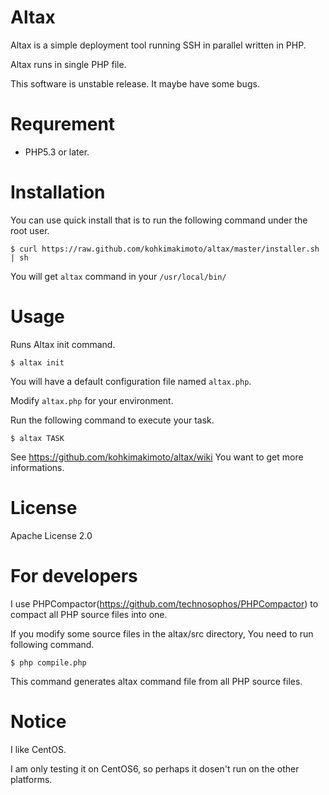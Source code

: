 # Altax

Altax is a simple deployment tool running SSH in parallel written in PHP.

Altax runs in single PHP file.

This software is unstable release. It maybe have some bugs.

# Requrement

* PHP5.3 or later.

# Installation

You can use quick install that is to run the following command under the root user.

    $ curl https://raw.github.com/kohkimakimoto/altax/master/installer.sh | sh

You will get `altax` command in your `/usr/local/bin/`

# Usage

Runs Altax init command.

    $ altax init

You will have a default configuration file named `altax.php`.

Modify `altax.php` for your environment.

Run the following command to execute your task.

    $ altax TASK

See https://github.com/kohkimakimoto/altax/wiki You want to get more informations.

# License

  Apache License 2.0

# For developers

I use PHPCompactor(https://github.com/technosophos/PHPCompactor) to compact all PHP source files into one.

If you modify some source files in the altax/src directory, You need to run following command.

    $ php compile.php

This command generates altax command file from all PHP source files.

# Notice

I like CentOS.

I am only testing it on CentOS6, so perhaps it dosen't run on the other platforms.




